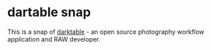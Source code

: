 # dartable snap

This is a snap of [darktable](http://www.darktable.org) - an open source
photography workflow application and RAW developer.
